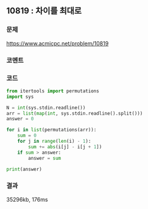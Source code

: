 ## 10819 : 차이를 최대로
### 문제
https://www.acmicpc.net/problem/10819
### 코멘트


### 코드
```python
from itertools import permutations
import sys

N = int(sys.stdin.readline())
arr = list(map(int, sys.stdin.readline().split()))
answer = 0

for i in list(permutations(arr)):
    sum = 0
    for j in range(len(i) - 1):
        sum += abs(i[j] - i[j + 1])
    if sum > answer:
        answer = sum

print(answer)
```

### 결과
35296kb, 176ms

